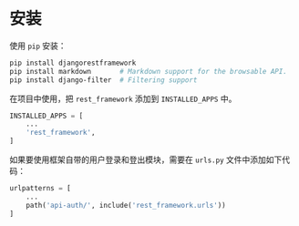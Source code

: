 # 安装

使用 `pip` 安装：

```bash
pip install djangorestframework
pip install markdown       # Markdown support for the browsable API.
pip install django-filter  # Filtering support
```

在项目中使用，把 `rest_framework` 添加到 `INSTALLED_APPS` 中。

```python
INSTALLED_APPS = [
    ...
    'rest_framework',
]
```

如果要使用框架自带的用户登录和登出模块，需要在 `urls.py` 文件中添加如下代码：

```python
urlpatterns = [
    ...
    path('api-auth/', include('rest_framework.urls'))
]
```